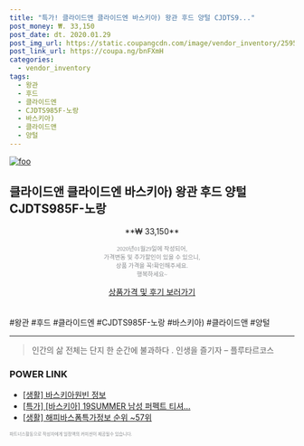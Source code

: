 ```yaml
--- 
title: "특가! 클라이드앤 클라이드엔 바스키아) 왕관 후드 양털 CJDTS9..." 
post_money: ₩. 33,150 
post_date: dt. 2020.01.29 
post_img_url: https://static.coupangcdn.com/image/vendor_inventory/2595/eafd3cc8181416d44bfa4cd3874e3035b2443070171dafb8dd22e61672f3.jpg 
post_link_url: https://coupa.ng/bnFXmH 
categories: 
  - vendor_inventory 
tags: 
  - 왕관 
  - 후드 
  - 클라이드엔 
  - CJDTS985F-노랑 
  - 바스키아) 
  - 클라이드앤 
  - 양털 
--- 
```

[![foo](https://static.coupangcdn.com/image/vendor_inventory/2595/eafd3cc8181416d44bfa4cd3874e3035b2443070171dafb8dd22e61672f3.jpg)](https://coupa.ng/bnFXmH) 

## 클라이드앤 클라이드엔 바스키아) 왕관 후드 양털 CJDTS985F-노랑 
<p style="text-align: center;">**₩ 33,150**</p> 
<p style="text-align: center;"><span style="color: #898c8f; font-family: Georgia,Times,serif; font-size: 0.75em;">2020년01월29일에 작성되어, <br>가격변동 및 추가할인이 있을 수 있으니,<br> 상품 가격을 꼭!확인해주세요.<br>행복하세요~</span> 
</p>	 
<div markdown="0" style="text-align: center;"><a href="https://coupa.ng/bnFXmH" class="btn btn--success">상품가격 및 후기 보러가기</a></div> 
<br><br> 
  #왕관 #후드 #클라이드엔 #CJDTS985F-노랑 #바스키아) #클라이드앤 #양털 
<hr> 

> 인간의 삶 전체는 단지 한 순간에 불과하다 . 인생을 즐기자 – 플루타르코스 


### POWER LINK

* <a href="https://blog.naver.com/fasyy4321/221762336791" target="_blank"> [생활] 바스키아원빈 정보 </a>
* <a href="https://blog.naver.com/an0733/221789551811" target="_blank">[특가] [바스키아] 19SUMMER 남성 퍼펙트 티셔...</a>
* <a href="https://blog.naver.com/fasyy4321/221774897505" target="_blank"> [생활] 해피바스폼특가정보 순위 ~57위</a>

<span style="color: #898c8f; font-family: Georgia,Times,serif; font-size: 0.55em;">파트너스활동으로 작성자에게 일정액의 커미션이 제공될수 있습니다.</span> 
